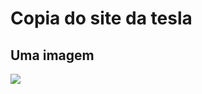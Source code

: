 <h1>Copia do site da tesla</h1>
<h2>Uma imagem</h2>
<div><img src="https://user-images.githubusercontent.com/92120832/192118977-efd86585-294b-46ce-a683-b71f11d2fb8f.jpg"></div>
